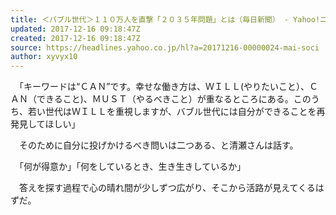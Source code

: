 ```yaml
---
title: ＜バブル世代＞１１０万人を直撃「２０３５年問題」とは（毎日新聞） - Yahoo!ニュース
updated: 2017-12-16 09:18:47Z
created: 2017-12-16 09:18:47Z
source: https://headlines.yahoo.co.jp/hl?a=20171216-00000024-mai-soci
author: xyvyx10
---
```


　「キーワードは“ＣＡＮ”です。幸せな働き方は、ＷＩＬＬ(やりたいこと）、ＣＡＮ（できること)、ＭＵＳＴ（やるべきこと）が重なるところにある。このうち、若い世代はＷＩＬＬを重視しますが、バブル世代には自分ができることを再発見してほしい」

　そのために自分に投げかけるべき問いは二つある、と清瀬さんは話す。

　「何が得意か」「何をしているとき、生き生きしているか」

　答えを探す過程で心の晴れ間が少しずつ広がり、そこから活路が見えてくるはずだ。